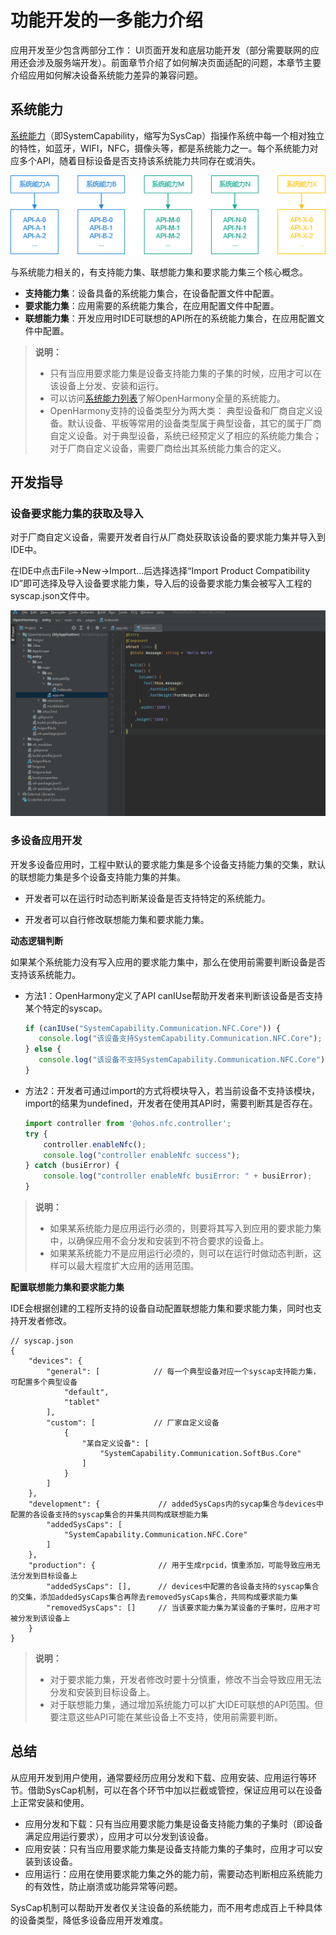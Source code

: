 # 功能开发的一多能力介绍
应用开发至少包含两部分工作： UI页面开发和底层功能开发（部分需要联网的应用还会涉及服务端开发）。前面章节介绍了如何解决页面适配的问题，本章节主要介绍应用如何解决设备系统能力差异的兼容问题。

## 系统能力

[系统能力](../../reference/syscap.md)（即SystemCapability，缩写为SysCap）指操作系统中每一个相对独立的特性，如蓝牙，WIFI，NFC，摄像头等，都是系统能力之一。每个系统能力对应多个API，随着目标设备是否支持该系统能力共同存在或消失。

![系统能力图解](../../reference/figures/image-20220326064841782.png)

与系统能力相关的，有支持能力集、联想能力集和要求能力集三个核心概念。

- **支持能力集**：设备具备的系统能力集合，在设备配置文件中配置。
- **要求能力集**：应用需要的系统能力集合，在应用配置文件中配置。
- **联想能力集**：开发应用时IDE可联想的API所在的系统能力集合，在应用配置文件中配置。

>  **说明：**
>
> - 只有当应用要求能力集是设备支持能力集的子集的时候，应用才可以在该设备上分发、安装和运行。
> - 可以访问[系统能力列表](../../reference/syscap-list.md)了解OpenHarmony全量的系统能力。
> - OpenHarmony支持的设备类型分为两大类： 典型设备和厂商自定义设备。默认设备、平板等常用的设备类型属于典型设备，其它的属于厂商自定义设备。对于典型设备，系统已经预定义了相应的系统能力集合；对于厂商自定义设备，需要厂商给出其系统能力集合的定义。

## 开发指导
 ### 设备要求能力集的获取及导入

对于厂商自定义设备，需要开发者自行从厂商处获取该设备的要求能力集并导入到IDE中。

在IDE中点击File->New->Import...后选择选择“Import Product Compatibility ID”即可选择及导入设备要求能力集，导入后的设备要求能力集会被写入工程的syscap.json文件中。

![20230920-103626](figures/20230920-103626.gif)
### 多设备应用开发
开发多设备应用时，工程中默认的要求能力集是多个设备支持能力集的交集，默认的联想能力集是多个设备支持能力集的并集。

- 开发者可以在运行时动态判断某设备是否支持特定的系统能力。

- 开发者可以自行修改联想能力集和要求能力集。

**动态逻辑判断**

如果某个系统能力没有写入应用的要求能力集中，那么在使用前需要判断设备是否支持该系统能力。

- 方法1：OpenHarmony定义了API canIUse帮助开发者来判断该设备是否支持某个特定的syscap。

  ```typescript
  if (canIUse("SystemCapability.Communication.NFC.Core")) {
     console.log("该设备支持SystemCapability.Communication.NFC.Core");
  } else {
     console.log("该设备不支持SystemCapability.Communication.NFC.Core");
  }
  ```


- 方法2：开发者可通过import的方式将模块导入，若当前设备不支持该模块，import的结果为undefined，开发者在使用其API时，需要判断其是否存在。 

  ```typescript
  import controller from '@ohos.nfc.controller';
  try {
      controller.enableNfc();
      console.log("controller enableNfc success");
  } catch (busiError) {
      console.log("controller enableNfc busiError: " + busiError);
  }
  ```

> **说明：**
>
> - 如果某系统能力是应用运行必须的，则要将其写入到应用的要求能力集中，以确保应用不会分发和安装到不符合要求的设备上。
> - 如果某系统能力不是应用运行必须的，则可以在运行时做动态判断，这样可以最大程度扩大应用的适用范围。

**配置联想能力集和要求能力集**

IDE会根据创建的工程所支持的设备自动配置联想能力集和要求能力集，同时也支持开发者修改。 

```json5
// syscap.json
{
	"devices": {
		"general": [            // 每一个典型设备对应一个syscap支持能力集，可配置多个典型设备
			"default",
			"tablet"
		],
		"custom": [             // 厂家自定义设备
			{
				"某自定义设备": [
					"SystemCapability.Communication.SoftBus.Core"
				]
			}
		]
	},
	"development": {             // addedSysCaps内的sycap集合与devices中配置的各设备支持的syscap集合的并集共同构成联想能力集
		"addedSysCaps": [
			"SystemCapability.Communication.NFC.Core"
		]
	},
	"production": {              // 用于生成rpcid，慎重添加，可能导致应用无法分发到目标设备上
		"addedSysCaps": [],      // devices中配置的各设备支持的syscap集合的交集，添加addedSysCaps集合再除去removedSysCaps集合，共同构成要求能力集
		"removedSysCaps": []     // 当该要求能力集为某设备的子集时，应用才可被分发到该设备上
	}
}
```

> **说明：**
>
> - 对于要求能力集，开发者修改时要十分慎重，修改不当会导致应用无法分发和安装到目标设备上。
> - 对于联想能力集，通过增加系统能力可以扩大IDE可联想的API范围。但要注意这些API可能在某些设备上不支持，使用前需要判断。 

## 总结

从应用开发到用户使用，通常要经历应用分发和下载、应用安装、应用运行等环节。借助SysCap机制，可以在各个环节中加以拦截或管控，保证应用可以在设备上正常安装和使用。

- 应用分发和下载：只有当应用要求能力集是设备支持能力集的子集时（即设备满足应用运行要求），应用才可以分发到该设备。
- 应用安装：只有当应用要求能力集是设备支持能力集的子集时，应用才可以安装到该设备。
- 应用运行：应用在使用要求能力集之外的能力前，需要动态判断相应系统能力的有效性，防止崩溃或功能异常等问题。

SysCap机制可以帮助开发者仅关注设备的系统能力，而不用考虑成百上千种具体的设备类型，降低多设备应用开发难度。
